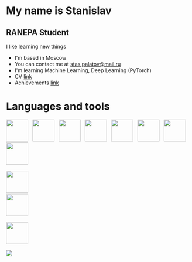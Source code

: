My name is Stanislav
==========================

RANEPA Student
--------------

I like learning new things

*   I'm based in Moscow
*   You can contact me at [stas.palatov@mail.ru](mailto:stas.palatov@mail.ru)
*   I'm learning Machine Learning, Deep Learning (PyTorch)
*   CV <a href=https://github.com/000p1umDiesel/CV/blob/main/resume_spalatov.pdf>link</a>
*   Achievements <a href="https://drive.google.com/drive/folders/1hIQRF5OTDU06ZGL5fXcvAKaJqsJ9h8pI?usp=sharing">link</a>

# Languages and tools
<p align="left">
<img src="https://cdn.jsdelivr.net/gh/devicons/devicon@latest/icons/python/python-original-wordmark.svg" width="60" height="60"/> &nbsp;
<img src="https://cdn.jsdelivr.net/gh/devicons/devicon@latest/icons/pandas/pandas-original-wordmark.svg" width="60" height="60"/> &nbsp; 
<img src="https://cdn.jsdelivr.net/gh/devicons/devicon@latest/icons/matplotlib/matplotlib-original-wordmark.svg" width="60" height="60"/> &nbsp;
<img src="https://cdn.jsdelivr.net/gh/devicons/devicon@latest/icons/plotly/plotly-original-wordmark.svg" width="60" height="60"/> &nbsp;
<img src="https://cdn.jsdelivr.net/gh/devicons/devicon@latest/icons/scikitlearn/scikitlearn-original.svg" width="60" height="60"/> &nbsp;
<img src="https://cdn.jsdelivr.net/gh/devicons/devicon@latest/icons/pytorch/pytorch-original-wordmark.svg" width="60" height="60"/> &nbsp;
<img src="https://cdn.jsdelivr.net/gh/devicons/devicon@latest/icons/fastapi/fastapi-original-wordmark.svg" width="60" height="60"/> &nbsp;
<img src="https://cdn.jsdelivr.net/gh/devicons/devicon@latest/icons/sqlalchemy/sqlalchemy-original-wordmark.svg" width="60" height="60"/> &nbsp;
                    
          



 
<img src="https://cdn.jsdelivr.net/gh/devicons/devicon@latest/icons/postgresql/postgresql-original-wordmark.svg" width="60" height="60"/> &nbsp;    
<img src="https://cdn.jsdelivr.net/gh/devicons/devicon@latest/icons/git/git-original-wordmark.svg" width="60" height="60"/> &nbsp;

<img src="https://cdn.jsdelivr.net/gh/devicons/devicon@latest/icons/r/r-original.svg" width="60" height="60"/> &nbsp;  

</p>

![](http://github-profile-summary-cards.vercel.app/api/cards/profile-details?username=000p1umDiesel&theme=aura&width=2500
)
